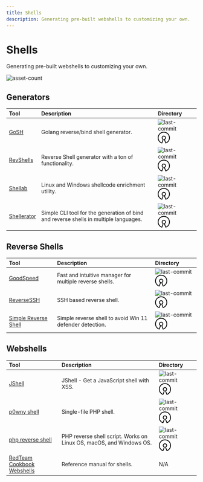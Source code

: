 ```yaml
---
title: Shells
description: Generating pre-built webshells to customizing your own.
---
```


# Shells

Generating pre-built webshells to customizing your own.

![asset-count](https://img.shields.io/badge/Tools%20%26%20Resources%20Available-11-A65F5F?style=for-the-badge)

## Generators

| Tool | Description | Directory |
| :--- | :--- | :--- |
| [GoSH](https://github.com/redcode-labs/GoSH) | Golang reverse/bind shell generator. | ![last-commit](https://img.shields.io/github/last-commit/redcode-labs/GoSH?color=a65f5f&style=flat-square) ![opensource](../../assets/img/icons/open-source.png) |
| [RevShells](https://www.revshells.com/) | Reverse Shell generator with a ton of functionality. | ![last-commit](https://img.shields.io/github/last-commit/0dayCTF/reverse-shell-generator?color=a65f5f&style=flat-square) ![opensource](../../assets/img/icons/open-source.png) |
| [Shellab](https://github.com/redcode-labs/Shellab) | Linux and Windows shellcode enrichment utility. | ![last-commit](https://img.shields.io/github/last-commit/redcode-labs/Shellab?color=a65f5f&style=flat-square) ![opensource](../../assets/img/icons/open-source.png)
| [Shellerator](https://github.com/ShutdownRepo/shellerator) | Simple CLI tool for the generation of bind and reverse shells in multiple languages. | ![last-commit](https://img.shields.io/github/last-commit/ShutdownRepo/shellerator?color=a65f5f&style=flat-square) ![opensource](../../assets/img/icons/open-source.png)

## Reverse Shells

| Tool | Description | Directory |
| :--- | :--- | :--- |
| [GoodSpeed](https://github.com/redcode-labs/GodSpeed) | Fast and intuitive manager for multiple reverse shells. | ![last-commit](https://img.shields.io/github/last-commit/redcode-labs/GodSpeed?color=a65f5f&style=flat-square) ![opensource](../../assets/img/icons/open-source.png) |
| [ReverseSSH](https://github.com/NHAS/reverse_ssh) | SSH based reverse shell. | ![last-commit](https://img.shields.io/github/last-commit/NHAS/reverse_ssh?color=a65f5f&style=flat-square) ![opensource](../../assets/img/icons/open-source.png) |
| [Simple Reverse Shell](https://github.com/tihanyin/Simple-Reverse-Shell) | Simple reverse shell to avoid Win 11 defender detection. | ![last-commit](https://img.shields.io/github/last-commit/tihanyin/Simple-Reverse-Shell?color=a65f5f&style=flat-square) ![opensource](../../assets/img/icons/open-source.png) |

## Webshells

| Tool | Description | Directory |
| :--- | :--- | :--- |
| [JShell](https://github.com/s0md3v/JShell) | JShell - Get a JavaScript shell with XSS. | ![last-commit](https://img.shields.io/github/last-commit/s0md3v/JShell?color=a65f5f&style=flat-square) ![opensource](../../assets/img/icons/open-source.png) |
| [p0wny shell](https://github.com/flozz/p0wny-shell) |  Single-file PHP shell.  | ![last-commit](https://img.shields.io/github/last-commit/flozz/p0wny-shell?color=a65f5f&style=flat-square) ![opensource](../../assets/img/icons/open-source.png) |
| [php reverse shell](https://github.com/ivan-sincek/php-reverse-shell) | PHP reverse shell script. Works on Linux OS, macOS, and Windows OS. | ![last-commit](https://img.shields.io/github/last-commit/ivan-sincek/php-reverse-shell?color=a65f5f&style=flat-square) ![opensource](../../assets/img/icons/open-source.png) |
| [RedTeam Cookbook Webshells](https://gnnr.net/redteam_cookbook/foothold/webshells/) | Reference manual for shells.  | N/A |